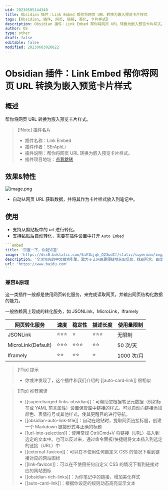 ```yaml
---
uid: 20230505144340
title: Obsidian 插件：Link Embed 帮你将网页 URL 转换为嵌入预览卡片样式
tags: [Obsidian, 插件, 网页, 链接, 美化, 卡片样式]
description: Obsidian 插件：Link Embed 帮你将网页 URL 转换为嵌入预览卡片样式。
author: OS
type: other
draft: false
editable: false
modified: 20230603020822
---
```


# Obsidian 插件：Link Embed 帮你将网页 URL 转换为嵌入预览卡片样式

## 概述

帮你将网页 URL 转换为嵌入预览卡片样式。

> [!Note] 插件名片
> - 插件名称：Link Embed
> - 插件作者：SErAphLi
> - 插件说明：帮你将网页 URL 转换为嵌入预览卡片样式。
> - 插件项目地址：[点我跳转](https://github.com/Seraphli/obsidian-link-embed)

## 效果&特性

![image.png](https://cdn.pkmer.cn/images/20230505144920.png!pkmer)

- 自动从网页 URL 获取数据，并将其作为卡片样式放入到笔记中。

## 使用

- 支持从剪贴板中的 url 进行转化。
- 支持黏贴后自动转化，需要在插件设置中打开 `Auto Embed`

````YAML
```embed
title: '百度一下，你就知道'
image: 'https://dss0.bdstatic.com/5aV1bjqh_Q23odCf/static/superman/img/topnav/newfanyi-da0cea8f7e.png'
description: '全球领先的中文搜索引擎、致力于让网民更便捷地获取信息，找到所求。百度超过千亿的中文网页数据库，可以瞬间找到相关的搜索结果。'
url: 'https://www.baidu.com'
```
````

### 兼容&原理

这一类插件一般都是使用网页转化服务，来完成读取网页，并输出网页结构化数据的能力。

一般依赖网上现成的转化服务，如 JSONLink，MicroLink，Iframely

| 网页转化服务        | 速度           | 稳定性           | 描述长度     | 使用量限制    |
|--------------------|---------------|------------------|--------------|-------------|
| JSONLink           | ⭐⭐⭐       | ⭐              | ⭐⭐⭐     | 无限制       |
| MicroLink(Default) | ⭐⭐⭐       | ⭐⭐⭐         | ⭐⭐        | 50 次/天      |
| Iframely           | ⭐⭐          | ⭐⭐           | ⭐          | 1000 次/月    |

>[!Tip] 提示
>- 你或许发现了，这个插件和我们介绍的 [[auto-card-link]] 很相似

> [!Tip] 推荐阅读
> - [[supercharged-links-obsidian]]：可帮助您根据笔记元数据（例如标签或 YAML 前言属性）设置保管库中链接的样式。可以自动向链接添加颜色、表情符号或其他样式，使其更醒目的进行导航。
> - [[obsidian-auto-link-title]]：自动在粘贴时，提取网页链接标题，创建一个 Markdown 链接形式与正确的标题
> - [[url-into-selection]]：使用常规 Ctrl/Cmd+V 将链接（URL）插入到选定的文本中。也可以反过来，通过命令面板/快捷键将文本插入到选定的链接（URL）中
> - [[external-favicon]]：可以在不使用任何自定义 CSS 的情况下看到链接对应的网站图标
> - [[link-favicon]]：可以在不使用任何自定义 CSS 的情况下看到链接对应的网站图标
> - [[obsidian-rich-links]]：为你笔记中的链接，增加美化样式
> - [[auto-card-link]]：根据你设定的规则动态高亮显示文本